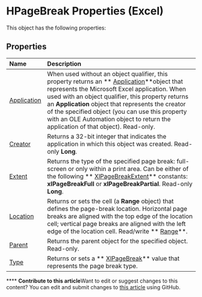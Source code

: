 
# HPageBreak Properties (Excel)
This object has the following properties:

## Properties



|**Name**|**Description**|
|:-----|:-----|
| [Application](d0a1b77f-f5b9-7cdf-cbf4-25b59d86ace7.md)|When used without an object qualifier, this property returns an  ** [Application](19b73597-5cf9-4f56-8227-b5211f657f6f.md)**object that represents the Microsoft Excel application. When used with an object qualifier, this property returns an  **Application** object that represents the creator of the specified object (you can use this property with an OLE Automation object to return the application of that object). Read-only.|
| [Creator](4cefce48-34ee-40a4-0a0c-d3dade1cb065.md)|Returns a 32-bit integer that indicates the application in which this object was created. Read-only  **Long**.|
| [Extent](07dc69ce-f46e-0b0d-412c-d22a9dbf5050.md)|Returns the type of the specified page break: full-screen or only within a print area. Can be either of the following  ** [XlPageBreakExtent](8104219d-db04-6c66-dadb-7a095de8b19a.md)** constants: **xlPageBreakFull** or **xlPageBreakPartial**. Read-only  **Long**.|
| [Location](7f0ce2ba-21e6-4dc9-8957-ade679aeeabb.md)|Returns or sets the cell (a  **Range** object) that defines the page-break location. Horizontal page breaks are aligned with the top edge of the location cell; vertical page breaks are aligned with the left edge of the location cell. Read/write ** [Range](b8207778-0dcc-4570-1234-f130532cc8cd.md)**.|
| [Parent](76a50c18-50fe-029c-7541-9db6586174ef.md)|Returns the parent object for the specified object. Read-only.|
| [Type](89e57427-f319-e14d-16dc-04048c7cce35.md)|Returns or sets a  ** [XlPageBreak](8e8f88fd-d12d-077d-bf36-a9084771fa41.md)** value that represents the page break type.|

****   **Contribute to this article**Want to edit or suggest changes to this content? You can edit and submit changes to  [this article](https://github.com/jhershey00/VBA_Excel_Test/OpenXMLCon/articles/13e8d40f-e684-4889-aa7e-216400de66e7.md) using GitHub.

